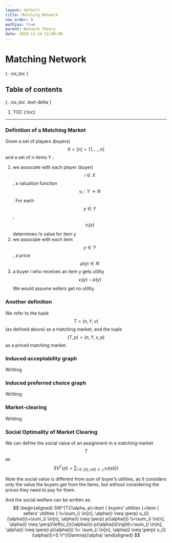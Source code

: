 ```yaml
---
layout: default
title: Matching Network
nav_order: 9
mathjax: true
parent: Network Theory
date: 2019-11-24 12:00:00
---
```


# Matching Network

{: .no_toc }

## Table of contents
{: .no_toc .text-delta }

1. TOC
{:toc}

--- 

### Definition of a Matching Market
Given a set of players (buyers) $$X=[n]=\{1, \ldots, n\}$$ and a set of n items Y :
1. we associate with each player (buyer) $$i \in X$$, a valuation function $$v_{i}:Y \rightarrow N$$. For each $$y \in Y$$ , $$v_{i}(y)$$ determines i’s value for item y
2. we associate with each item $$y \in Y$$ , a price $$p(y) \in N$$
3. a buyer i who receives an item y gets utility
$$
v_{i}(y)-p(y)
$$
We would assume sellers get no utility.

### Another definition
We refer to the tuple $$T = (n, Y, v)$$ (as defined above) as a
matching market, and the tuple $$(T, p) = (n, Y, v, p)$$ as a priced matching
market.

### Induced acceptability graph 
Writting

### Induced preferred choice graph
Writting

### Market-clearing
Writting

### Social Optimality of Market Clearing
We can define the social value of an assignment in a matching market
$$T$$ as
$$
S V^{\Gamma}(\alpha)=\sum_{i \in[n], \alpha(i) \neq \perp} v_{i}(\alpha(i))
$$

Note the social value is different from sum of buyer’s utilities, as it considers
only the value the buyers get from the items,  but without considering the
prices they need to pay for them. 

And the social welfare can be written as:
$$
\begin{aligned} SW^{T}(\alpha, p)=\text { buyers' utilities }+\text { sellers' utilities } \\=\sum_{i \in[n], \alpha(i) \neq \perp} u_{i}(\alpha(i))+\sum_{i \in[n], \alpha(i) \neq \perp} p(\alpha(i)) \\=\sum_{i \in[n], \alpha(i) \neq \perp}\left(v_{i}(\alpha(i))-p(\alpha(i))\right)+\sum_{i \in[n], \alpha(i) \neq \perp} p(\alpha(i))  \\= \sum_{i \in[n], \alpha(i) \neq \perp} v_{i}(\alpha(i))=S V^{\Gamma}(\alpha)
\end{aligned}
$$
